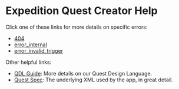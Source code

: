 # Expedition Quest Creator Help

Click one of these links for more details on specific errors:

* [404](404.md)
* [error_internal](internal_error.md)
* [error_invalid_trigger](error_invalid_trigger.md)

Other helpful links:

* [QDL Guide](qdl_guide.md): More details on our Quest Design Language.
* [Quest Spec](quest_spec.md): The underlying XML used by the app, in great detail.